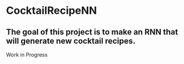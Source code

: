 # CocktailRecipeNN

## The goal of this project is to make an RNN that will generate new cocktail recipes.

Work in Progress
